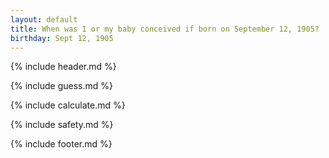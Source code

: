 ```yaml
---
layout: default
title: When was I or my baby conceived if born on September 12, 1905?
birthday: Sept 12, 1905
---
```


{% include header.md %}

{% include guess.md %}

{% include calculate.md %}

{% include safety.md %}

{% include footer.md %}



